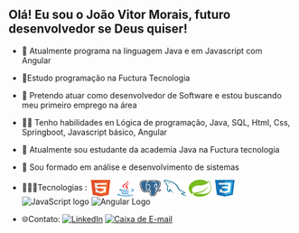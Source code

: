 ## Olá! Eu sou o João Vitor Morais, futuro desenvolvedor se Deus quiser!

- 🔭 Atualmente programa na linguagem Java e em Javascript com Angular
- 🌱Estudo programação na Fuctura Tecnologia
- 👯 Pretendo atuar como desenvolvedor de Software e estou buscando meu primeiro emprego na área
- 🤹🏼 Tenho habilidades en Lógica de programação, Java, SQL, Html, Css, Springboot, Javascript básico, Angular
- 🤔 Atualmente sou estudante da academia Java na Fuctura tecnologia
- 💬 Sou formado em análise e desenvolvimento de sistemas
- 🧑🏻‍💻Tecnologias : <img align="center" alt="Rafa-HTML" height="30" width="40" src="https://raw.githubusercontent.com/devicons/devicon/master/icons/html5/html5-original.svg">    <img align="center" alt="Rafa-Java" height="30" width="40" src="https://raw.githubusercontent.com/devicons/devicon/master/icons/java/java-original.svg">  <img align="center" alt="PostgreSQL" height="30" width="40" src="https://raw.githubusercontent.com/devicons/devicon/master/icons/postgresql/postgresql-original.svg">  <img align="center" alt="MySQL" height="30" width="40" src="https://raw.githubusercontent.com/devicons/devicon/master/icons/mysql/mysql-original.svg">  <img align="center" alt="Spring Boot" height="30" width="40" src="https://raw.githubusercontent.com/devicons/devicon/master/icons/spring/spring-original.svg">  <img align="center" alt="CSS3" height="30" width="40" src="https://raw.githubusercontent.com/devicons/devicon/master/icons/css3/css3-original.svg">  <img src="https://upload.wikimedia.org/wikipedia/commons/6/6a/JavaScript-logo.png" alt="JavaScript logo" width="40" height="40">  <img src="https://angular.io/assets/images/logos/angular/angular.png" alt="Angular Logo" width="40">




- 🌐Contato: [![LinkedIn](https://img.shields.io/badge/LinkedIn-blue?logo=linkedin&logoColor=white&style=for-the-badge)](https://www.linkedin.com/in/jo%C3%A3o-vitor-morais-4862112a7/)   <a href="mailto:joao.vpereira@ficr.edu.br">
    <img src="caminho/para/sua_imagem.png" alt="Caixa de E-mail" style="width:50px; height:50px;">
</a>







         
          

